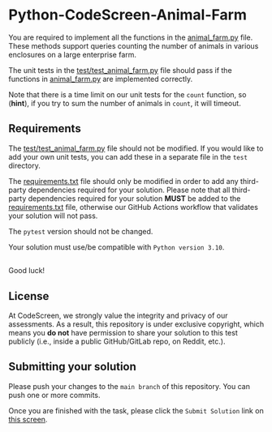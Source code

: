 # Python-CodeScreen-Animal-Farm

You are required to implement all the functions in the [animal_farm.py](src/animal_farm.py) file.
These methods support queries counting the number of animals in various enclosures on a large enterprise farm.

The unit tests in the [test/test_animal_farm.py](test/test_animal_farm.py) file should pass if the functions in [animal_farm.py](src/animal_farm.py) are implemented correctly.

Note that there is a time limit on our unit tests for the `count` function, so (**hint**), if you try to sum the number of animals in `count`, it will timeout. 

## Requirements

The [test/test_animal_farm.py](test/test_animal_farm.py) file should not be modified. If you would like to add your own unit tests, you can add these in a separate file in the `test` directory.

The [requirements.txt](requirements.txt) file should only be modified in order to add any third-party dependencies required for your solution. Please note that all third-party dependencies required for your solution **MUST** be added to the [requirements.txt](requirements.txt) file, otherwise our GitHub Actions workflow that validates your solution will not pass.

The `pytest` version should not be changed.

Your solution must use/be compatible with `Python version 3.10`.

##

Good luck!
## License

At CodeScreen, we strongly value the integrity and privacy of our assessments. As a result, this repository is under exclusive copyright, which means you **do not** have permission to share your solution to this test publicly (i.e., inside a public GitHub/GitLab repo, on Reddit, etc.). <br>

## Submitting your solution

Please push your changes to the `main branch` of this repository. You can push one or more commits. <br>

Once you are finished with the task, please click the `Submit Solution` link on <a href="https://app.codescreen.com/candidate/b5f1413e-f302-49b9-9173-c7e150096608" target="_blank">this screen</a>.